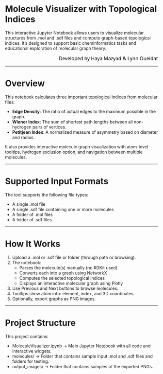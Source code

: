 # Molecule Visualizer with Topological Indices
This interactive Jupyter Notebook allows users to visualize molecular structures from .mol and .sdf files and compute graph-based topological indices. It’s designed to support basic cheminformatics tasks and educational exploration of molecular graph theory.

<div align="right" style="font-size:16px; color:black; font-family:Segoe UI, sans-serif;">
Developed by Haya Mazyad & Lynn Oueidat
</div>

---
# Overview
This notebook calculates three important topological indices from molecular files:
- **Edge Density**: The ratio of actual edges to the maximum possible in the graph.
- **Wiener Index**: The sum of shortest path lengths between all non-hydrogen pairs of vertices.
- **Petitjean Index**: A normalized measure of asymmetry based on diameter and radius.

It also provides interactive molecule graph visualization with atom-level tooltips, hydrogen exclusion option, and navigation between multiple molecules.

---
# Supported Input Formats
The tool supports the following file types:
- A single .mol file 
- A single .sdf file containing one or more molecules
- A folder of .mol files
- A folder of .sdf files

---
# How It Works
1. Upload a .mol or .sdf file or folder (through path or browsing).
2. The notebook:
    - Parses the molecule(s) manually (no RDKit used)
    - Converts each into a graph using NetworkX
    - Computes the selected topological indices
    - Displays an interactive molecular graph using Plotly
3. Use Previous and Next buttons to browse molecules.
4. Tooltips show atom info: element, index, and 3D coordinates.
5. Optionally, export graphs as PNG images.

---
# Project Structure
This project contains:
  - MoleculeVisualizer.ipynb → Main Jupyter Notebook with all code and interactive widgets.
  - molecules/ → Folder that contains sample input .mol and .sdf files and folders for testing.
  - output_images/ → Folder that contains samples of the exported PNGs.
